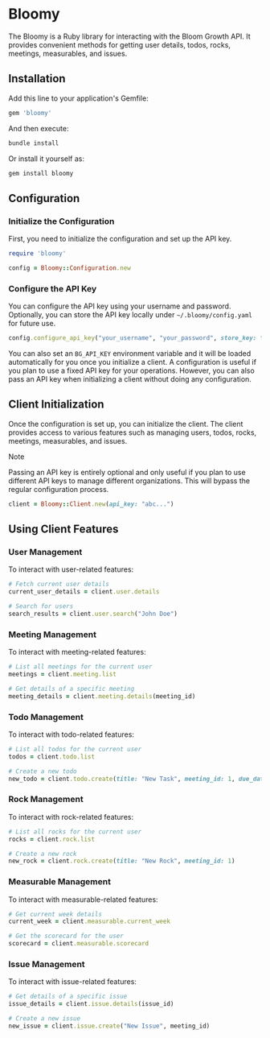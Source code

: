 # Bloomy

The Bloomy is a Ruby library for interacting with the Bloom Growth API. It provides convenient methods for getting user details, todos, rocks, meetings, measurables, and issues.

## Installation

Add this line to your application's Gemfile:

```ruby
gem 'bloomy'
```

And then execute:

```sh
bundle install
```

Or install it yourself as:

```sh
gem install bloomy
```

## Configuration

### Initialize the Configuration

First, you need to initialize the configuration and set up the API key.

```ruby
require 'bloomy'

config = Bloomy::Configuration.new
```

### Configure the API Key

You can configure the API key using your username and password. Optionally, you can store the API key locally under `~/.bloomy/config.yaml` for future use.

```ruby
config.configure_api_key("your_username", "your_password", store_key: true)
```

You can also set an `BG_API_KEY` environment variable and it will be loaded automatically for you once you initialize a client. A configuration is useful if you plan to use a fixed API key for your operations. However, you can also pass an API key when initializing a client without doing any configuration.

## Client Initialization

Once the configuration is set up, you can initialize the client. The client provides access to various features such as managing users, todos, rocks, meetings, measurables, and issues.

> [!NOTE]
> Passing an API key is entirely optional and only useful if you plan to use different API keys to manage different organizations. This will bypass the regular configuration process.

```ruby
client = Bloomy::Client.new(api_key: "abc...")
```

## Using Client Features

### User Management

To interact with user-related features:

```ruby
# Fetch current user details
current_user_details = client.user.details

# Search for users
search_results = client.user.search("John Doe")
```

### Meeting Management

To interact with meeting-related features:

```ruby
# List all meetings for the current user
meetings = client.meeting.list

# Get details of a specific meeting
meeting_details = client.meeting.details(meeting_id)
```

### Todo Management

To interact with todo-related features:

```ruby
# List all todos for the current user
todos = client.todo.list

# Create a new todo
new_todo = client.todo.create(title: "New Task", meeting_id: 1, due_date: "2024-06-15")
```

### Rock Management

To interact with rock-related features:

```ruby
# List all rocks for the current user
rocks = client.rock.list

# Create a new rock
new_rock = client.rock.create(title: "New Rock", meeting_id: 1)
```

### Measurable Management

To interact with measurable-related features:

```ruby
# Get current week details
current_week = client.measurable.current_week

# Get the scorecard for the user
scorecard = client.measurable.scorecard
```

### Issue Management

To interact with issue-related features:

```ruby
# Get details of a specific issue
issue_details = client.issue.details(issue_id)

# Create a new issue
new_issue = client.issue.create("New Issue", meeting_id)
```
